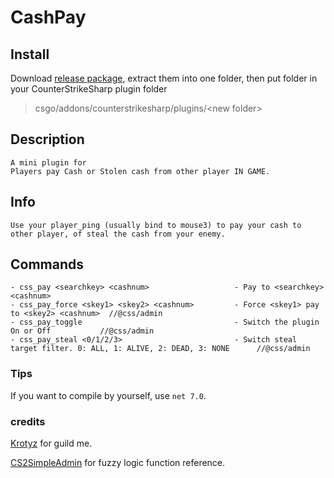 # CashPay

## Install
Download [release package](https://github.com/7ychu5/counterstrikesharp_plugins/releases), extract them into one folder, then put folder in your CounterStrikeSharp plugin folder
>csgo/addons/counterstrikesharp/plugins/\<new folder>

## Description
    A mini plugin for
    Players pay Cash or Stolen cash from other player IN GAME.

## Info

    Use your player_ping (usually bind to mouse3) to pay your cash to other player, of steal the cash from your enemy.

## Commands
```
- css_pay <searchkey> <cashnum>                   - Pay to <searchkey> <cashnum>
- css_pay_force <skey1> <skey2> <cashnum>         - Force <skey1> pay to <skey2> <cashnum>  //@css/admin
- css_pay_toggle                                  - Switch the plugin On or Off           //@css/admin
- css_pay_steal <0/1/2/3>                         - Switch steal target filter. 0: ALL, 1: ALIVE, 2: DEAD, 3: NONE      //@css/admin
```

### Tips

If you want to compile by yourself, use `net 7.0`.  

### credits

[Krotyz](https://github.com/Kroytz) for guild me.  

[CS2SimpleAdmin](https://github.com/daffyyyy/CS2-SimpleAdmin) for fuzzy logic function reference.
